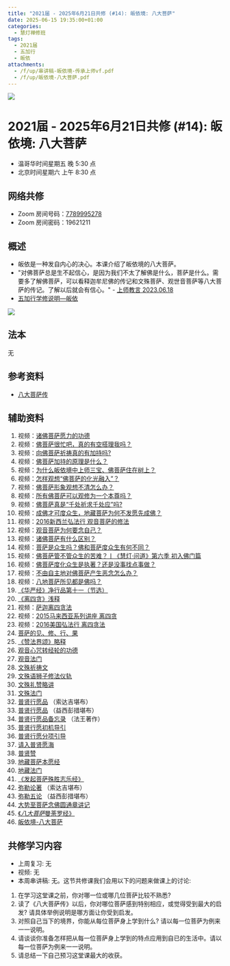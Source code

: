 ```yaml
---
title: "2021届 - 2025年6月21日共修 (#14): 皈依境: 八大菩萨"
date: 2025-06-15 19:35:00+01:00
categories:
  - 慧灯禅修班
tags:
  - 2021届
  - 五加行
  - 皈依
attachments:
  - /f/up/串讲稿-皈依境-传承上师vf.pdf
  - /f/up/皈依境-八大菩萨.pdf
---
```

![](/f/up/maxresdefault.jpg)

# 2021届 - 2025年6月21日共修 (#14): 皈依境: 八大菩萨

* 温哥华时间星期五 晚 5:30 点
* 北京时间星期六 上午 8:30 点

## 网络共修

* Zoom 房间号码：[7789995278](https://zoom.us/j/7789995278)
* Zoom 房间密码：19621211

## 概述

* 皈依是一种发自内心的决心。本课介绍了皈依境的八大菩萨。
* "对佛菩萨总是生不起信心，是因为我们不太了解佛是什么，菩萨是什么。需要多了解佛菩萨，可以看释迦牟尼佛的传记和文殊菩萨、观世音菩萨等[](<>)八大菩萨的传记。了解以后就会有信心。" - 
  [上师教言 2023.06.18 ](https://fohuifayu.com/index.php/shangshi-jiaoyan/2023nian/6yue/8061-j02353?title=%E5%85%AB%E5%A4%A7%E8%8F%A9%E8%90%A8#anchor)
* [](<>)[](<>)[](<>)[](<>)[](<>)[](<>)[](<>)[](<>)[](<>)[](https://fohuifayu.com/index.php/huideng-jiangtang/chanxiuke/zen-04/8656-zen04-gy)[五加行学修说明—皈依](https://fohuifayu.com/index.php/huideng-jiangtang/chanxiuke/zen-04/8656-zen04-gy) 

![](/f/up/八大菩萨3.jpg)

## 法本

[](<>)[](<>)[](<>)[](https://huidengchanxiu.net/books/b3/)[](https://fohuifayu.com/index.php/huideng-zhiguang/huideng-series/si-ce)[](https://fohuifayu.com/index.php/huideng-zhiguang/huideng-series/si-ce/236-a00033)[](<>)无[](<>)[](<>)[](<>)[](<>)[](<>)[](<>)[](<>)[](<>)[](<>)[](<>)[](<>)

## 参考资料

* [](/f/up/大圆满传承源流.jpg)[](https://huidengvan.com/f/up/%E5%A4%A7%E5%9C%86%E6%BB%A1%E9%BE%99%E9%92%A6%E5%AE%81%E6%8F%90%E4%BC%A0%E6%89%BF%E7%A5%96%E5%B8%88%E4%BC%A0.pdf)[八大菩萨传](https://huidengchanxiu.net/refs/cczj/8dps)

[](https://www.xianmixuezi.com/%E4%BC%A0%E6%89%BF%E6%BA%90%E6%B5%81/%E4%BC%A0%E6%89%BF%E7%A5%96%E5%B8%88)

## **辅助资料**

1. [](/f/up/大圆满传承源流.jpg)[](<>)视频：[诸佛菩萨愿力的功德](https://fohuifayu.com/index.php/shipin-jingcui/jingcai-shipin/2367-Y00131?title=)
2. 视频：[佛菩萨很忙吧，真的有空搭理我吗？](https://fohuifayu.com/index.php/shipin-jingcui/huideng-wendao/dier-ji/churu-fomen-03/2302-w17001?title=)
3. 视频：[向佛菩萨祈祷真的有加持吗?](https://fohuifayu.com/index.php/shipin-jingcui/wenda-zhailu/9926-w17001-v01?title=)
4. [](https://fohuifayu.com/index.php/shipin-jingcui/wenda-zhailu/9926-w17001-v01?title=)视频：[佛菩萨加持的原理是什么？](https://fohuifayu.com/index.php/shipin-jingcui/wenda-zhailu/5140-V19031-V03?title=)
5. 视频：[为什么皈依境中上师三宝、佛菩萨住在树上？](https://fohuifayu.com/index.php/shipin-jingcui/wenda-zhailu/4919-W19001-V09?title=)
6. 视频：[怎样观想“佛菩萨的化光融入”？](https://fohuifayu.com/index.php/shipin-jingcui/wenda-zhailu/2177-W16019-V03?title=)
7. 视频：[佛菩萨形象观想不清怎么办？](https://fohuifayu.com/index.php/shipin-jingcui/wenda-zhailu/2168-W16019-V01?title=)
8. 视频：[所有佛菩萨可以观修为一个本尊吗？](https://fohuifayu.com/index.php/shipin-jingcui/wenda-zhailu/5353-V20009-V06?title=)
9. 视频：[佛菩萨真是“千处祈求千处应”吗?](https://fohuifayu.com/index.php/shipin-jingcui/wenda-zhailu/1601-V00318?title=)
10. 视频：[成佛才可度众生，地藏菩萨为何不发愿先成佛？](https://fohuifayu.com/index.php/shipin-jingcui/wenda-zhailu/10181-w17049-v04?title=)
11. 视频：[2016新西兰弘法行 观音菩萨的修法 ](https://fohuifayu.com/index.php/huideng-jiangtang/huanqiu-xilie/xin-xilan/1170-l16043?title=)
12. 视频：[观音菩萨为何要念自己？](https://fohuifayu.com/index.php/shipin-jingcui/wenda-zhailu/9305-w21024-v107?title=)
13. 视频：[诸佛菩萨有什么区别？](https://fohuifayu.com/index.php/shipin-jingcui/jingcai-shipin/7951-y12031-y03?title=)
14. 视频：[菩萨是众生吗？佛和菩萨度众生有何不同？](https://fohuifayu.com/index.php/shipin-jingcui/wenda-zhailu/5916-V21020-V03?title=)
15. 视频：[佛菩萨管不管众生的苦难？丨《慧灯·问道》第六季 初入佛门篇 ](https://fohuifayu.com/index.php/shipin-jingcui/huideng-wendao/diliuji/churu-fomen-01/5810-w21201?title=)
16. 视频：[佛菩萨度化众生是执著？还是没事找点事做？](https://fohuifayu.com/index.php/shipin-jingcui/wenda-zhailu/5575-W17002-V01?title=)
17. 视频：[不由自主地对佛菩萨产生恶念怎么办？](https://fohuifayu.com/index.php/shipin-jingcui/wenda-zhailu/4051-V18083-V02?title=)
18. 视频：[八地菩萨所见都是佛吗？](https://fohuifayu.com/index.php/shipin-jingcui/wenda-zhailu/3866-V16030-V08?title=)
19. [《华严经》净行品第十一（节选）](https://fohuifayu.com/index.php/huideng-zhiguang/dianzi-congshu/fofa-rongru-shenghuo/8873-a00086?title=%E8%8F%A9%E8%90%A8#anchor)
20. [《离四贪》浅释](https://fohuifayu.com/index.php/huideng-zhiguang/huideng-series/ba-ce/1797-a00097?title=%E8%8F%A9%E8%90%A8#anchor)
21. [](https://fohuifayu.com/index.php/huideng-zhiguang/huideng-series/ba-ce/1797-a00097?title=%E8%8F%A9%E8%90%A8#anchor)视频：[萨迦离四贪法 ](https://fohuifayu.com/index.php/huideng-jiangtang/jingdian-jiedu/jingdianjiedu/470-l10043?title=%E8%8F%A9%E8%90%A8)
22. 视频：[2015马来西亚系列讲座 离四贪](https://fohuifayu.com/index.php/huideng-jiangtang/huanqiu-xilie/malai-xiya/615-l15007?title=%E8%8F%A9%E8%90%A8)
23. 视频：[](https://fohuifayu.com/index.php/huideng-jiangtang/huanqiu-xilie/xin-xilan/1170-l16043?title=)[2016美国弘法行 离四贪法](https://fohuifayu.com/index.php/huideng-jiangtang/huanqiu-xilie/mei-guo/1174-l16047?title=%E8%8F%A9%E8%90%A8)
24. [菩萨的见、修、行、果](https://fohuifayu.com/index.php/huideng-zhiguang/huideng-series/san-ce/141-a00009?title=)
25. [《赞法界颂》略释](https://fohuifayu.com/index.php/huideng-zhiguang/huideng-series/qi-ce/161-a00093?title=)
26. [观音心咒转经轮的功德](https://www.zhihuihai.net/%E6%99%BA%E6%82%B2%E5%AD%A6%E5%A0%82/2023%E5%AD%A6%E5%A0%82/%E8%A7%82%E9%9F%B3%E5%BF%83%E5%92%92%E8%BD%AC%E7%BB%8F%E8%BD%AE%E7%9A%84%E5%8A%9F%E5%BE%B7)
27. [观音法门](https://www.xianmixuezi.com/%E5%85%B6%E4%BB%96/%E4%BA%94%E8%A7%82%E9%9F%B3%E6%B3%95%E9%97%A8)
28. [文殊祈祷文](https://www.zhihuihai.net/%E5%B8%B8%E7%94%A8%E5%BF%B5%E4%BF%AE/%E6%96%87%E6%AE%8A%E7%A5%88%E7%A5%B7%E6%96%87)
29. [文殊语狮子修法仪轨](https://www.zhihuihai.net/%E5%AD%A6%E4%BD%9B%E4%B9%8B%E5%AE%B6/%E9%AB%98%E7%BA%A7%E8%AF%BE%E7%A8%8B/%E4%BF%AE%E5%BF%83/%E6%96%87%E6%AE%8A%E8%AF%AD%E7%8B%AE%E5%AD%90%E4%BF%AE%E6%B3%95%E4%BB%AA%E8%BD%A8)
30. [文殊礼赞略讲](https://www.zhihuihai.net/%E6%B3%95%E9%9B%A8%E6%99%AE%E6%B6%A6/%E7%BD%91%E7%BB%9C%E5%BC%80%E7%A4%BA/%E6%96%87%E6%AE%8A%E7%A4%BC%E8%B5%9E%E7%95%A5%E8%AE%B2)
31. [文殊法门](https://www.xianmixuezi.com/%E5%85%B6%E4%BB%96/%E5%85%AD%E6%96%87%E6%AE%8A%E6%B3%95%E9%97%A8)
32. [普贤行愿品](https://www.zhihuihai.net/%E5%AD%A6%E4%BD%9B%E4%B9%8B%E5%AE%B6/%E5%88%9D%E7%BA%A7%E8%AF%BE%E7%A8%8B/%E5%87%80%E5%9C%9F/%E6%99%AE%E8%B4%A4%E8%A1%8C%E6%84%BF%E5%93%81-%E6%84%BF%E6%B5%B7%E7%B2%BE%E9%AB%93) （索达吉堪布）
33. [普贤行愿品](https://www.xianmixuezi.com/%E5%87%80%E5%9C%9F%E6%96%87%E5%BA%93/05-%E6%99%AE%E8%B4%A4%E8%A1%8C%E6%84%BF%E5%93%81%E8%AE%B2%E8%AE%B0) （益西彭措堪布）
34. [普贤行愿品备忘录](https://www.xianmixuezi.com/%E6%B3%95%E7%8E%8B%E8%91%97%E4%BD%9C%E8%AF%91%E4%BC%A0/%E6%B3%95%E7%8E%8B%E8%91%97%E4%BD%9C%E8%AF%91%E4%BC%A011-%E6%99%AE%E8%B4%A4%E8%A1%8C%E6%84%BF%E5%93%81%E5%A4%87%E5%BF%98%E5%BD%95) （法王著作）
35. [普贤行愿初机导引](https://www.xianmixuezi.com/%E5%87%80%E5%9C%9F%E6%96%87%E5%BA%93/25-%E6%99%AE%E8%B4%A4%E8%A1%8C%E6%84%BF%E5%88%9D%E6%9C%BA%E5%AF%BC%E5%BC%95)
36. [普贤行愿分项引导](https://www.xianmixuezi.com/%E5%87%80%E5%9C%9F%E6%96%87%E5%BA%93/26-%E6%99%AE%E8%B4%A4%E8%A1%8C%E6%84%BF%E5%88%86%E9%A1%B9%E5%BC%95%E5%AF%BC)
37. [请入普贤愿海](https://www.xianmixuezi.com/%E5%87%80%E5%9C%9F%E6%96%87%E5%BA%93/04-%E8%AF%B7%E5%85%A5%E6%99%AE%E8%B4%A4%E6%84%BF%E6%B5%B7)
38. [普贤赞](https://www.xianmixuezi.com/%E7%94%98%E9%9C%B2%E5%A6%99%E6%B3%95%E7%B3%BB%E5%88%97/%E6%99%AE%E8%B4%A4%E8%B5%9E)
39. [地藏菩萨本愿经](https://www.zhihuihai.net/%E6%99%BA%E6%82%B2%E5%AD%A6%E5%A0%82/2020%E4%BC%A0%E6%B3%95/%E5%9C%B0%E8%97%8F%E8%8F%A9%E8%90%A8%E6%9C%AC%E6%84%BF%E7%BB%8F)
40. [地藏法门](https://www.xianmixuezi.com/%E5%85%B6%E4%BB%96/%E4%B8%89%E5%9C%B0%E8%97%8F%E6%B3%95%E9%97%A8)
41. [《发起菩萨殊胜志乐经》](https://www.zhihuihai.net/%E6%99%BA%E6%82%B2%E5%AD%A6%E5%A0%82/2020%E4%BC%A0%E6%B3%95/%E5%8F%91%E8%B5%B7%E8%8F%A9%E8%90%A8%E6%AE%8A%E8%83%9C%E5%BF%97%E4%B9%90%E7%BB%8F)
42. [弥勒论著](https://www.zhihuihai.net/%E5%AD%A6%E4%BD%9B%E4%B9%8B%E5%AE%B6/%E5%BC%A5%E5%8B%92%E8%AE%BA%E8%91%97) （索达吉堪布）
43. [弥勒五论](https://www.xianmixuezi.com/%E5%BC%A5%E5%8B%92%E4%BA%94%E8%AE%BA) （益西彭措堪布）
44. [大势至菩萨念佛圆通章讲记](https://www.xianmixuezi.com/%E5%87%80%E5%9C%9F%E6%96%87%E5%BA%93/40-%E5%A4%A7%E5%8A%BF%E8%87%B3%E8%8F%A9%E8%90%A8%E5%BF%B5%E4%BD%9B%E5%9C%86%E9%80%9A%E7%AB%A0%E8%AE%B2%E8%AE%B0)
45. [《*八大菩萨*曼荼罗经》](http://buddhism.lib.ntu.edu.tw/FULLTEXT/sutra/T/T20n1167.pdf)
46. [](http://buddhism.lib.ntu.edu.tw/FULLTEXT/sutra/T/T20n1167.pdf)[皈依境-八大菩萨](f/up/皈依境-八大菩萨.pdf)



## 共修学习内容

* 上周复习: [](<>)[](<>)[](<>)[](<>)[](<>)[](<>)[](<>)[](/f/up/开显解脱道略释1-思考题.pptx)[](/f/up/开显解脱道略释2-思考题.pptx)[](/f/up/开显解脱道略释3-思考题.pptx)[](/f/up/开显解脱道略释4-思考题.pptx)[](https://fohuifayu.com/index.php/huideng-jiangtang/chanxiuke/zen-04/2542-l17092)无[](<>)[](<>)[](<>)[](<>)[](<>)[](<>)[](<>)[](<>)[](<>)[](<>)[](<>)
* 视频: [](<>)[](<>)[](<>)[](<>)[](<>)[](<>)[](<>)[](<>)[](<>)[](<>)[](<>)[](<>)无[](<>)[](<>)[](<>)[](<>)[](<>)[](<>)[](<>)[](<>)[](<>)[](<>)[](<>)
* 本周串讲稿: [](/f/up/串讲稿-皈依境-传承上师vf.pdf)[](<>)[](<>)[](<>)[](<>)[](<>)[](<>)[](<>)[](<>)[](<>)[](<>)[](<>)[](<>)无[](<>)[](<>)[](<>)[](<>)[](<>)[](<>)[](<>)[](<>)[](<>)[](<>)[](<>)。这节共修课我们会用以下的问题来做课上的讨论:

1. 在学习这堂课之前，你对哪一位或哪几位菩萨比较不熟悉?
2. 读了《八大菩萨传》以后，你对哪位菩萨感到特别相应，或觉得受到最大的启发? 请具体举例说明是哪方面让你受到启发。
3. 对照自己当下的境界，你能从每位菩萨身上学到什么? 请以每一位菩萨为例来一一说明。
4. 请谈谈你准备怎样把从每一位菩萨身上学到的特点应用到自已的生活中。请以每一位菩萨为例来一一说明。
5. 请总结一下自己预习这堂课最大的收获。

[](<>)[](<>)[](<>)[](<>)[](<>)[](<>)[](<>)[](<>)[](/f/up/串讲稿-皈依.docx)
